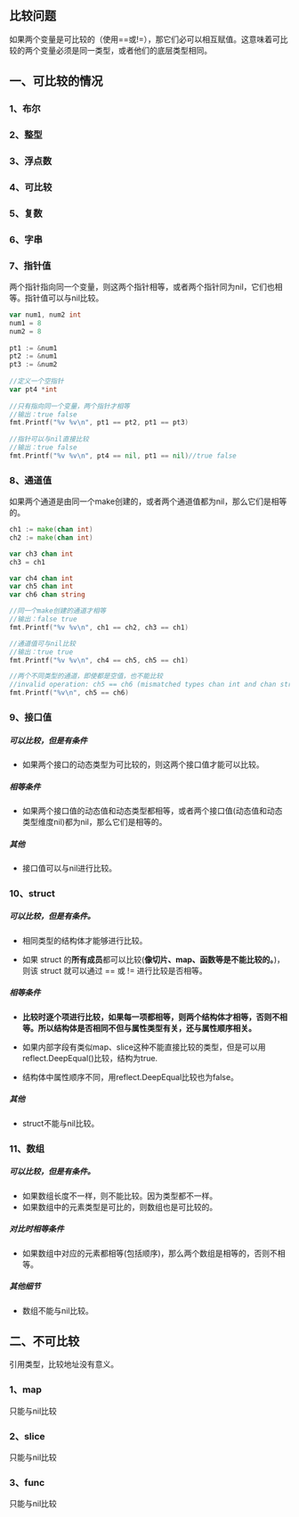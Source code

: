 ## 比较问题

如果两个变量是可比较的（使用==或!=），那它们必可以相互赋值。这意味着可比较的两个变量必须是同一类型，或者他们的底层类型相同。

## 一、可比较的情况
### 1、布尔
### 2、整型
### 3、浮点数
### 4、可比较
### 5、复数
### 6、字串
### 7、指针值
两个指针指向同一个变量，则这两个指针相等，或者两个指针同为nil，它们也相等。指针值可以与nil比较。
    
```go      
var num1, num2 int
num1 = 8
num2 = 8
 
pt1 := &num1
pt2 := &num1
pt3 := &num2
    
//定义一个空指针
var pt4 *int
 
//只有指向同一个变量，两个指针才相等
//输出：true false
fmt.Printf("%v %v\n", pt1 == pt2, pt1 == pt3)
    
//指针可以与nil直接比较
//输出：true false
fmt.Printf("%v %v\n", pt4 == nil, pt1 == nil)//true false
```

### 8、通道值
如果两个通道是由同一个make创建的，或者两个通道值都为nil，那么它们是相等的。

```go
ch1 := make(chan int)
ch2 := make(chan int)

var ch3 chan int
ch3 = ch1

var ch4 chan int
var ch5 chan int
var ch6 chan string

//同一个make创建的通道才相等
//输出：false true
fmt.Printf("%v %v\n", ch1 == ch2, ch3 == ch1)

//通道值可与nil比较
//输出：true true
fmt.Printf("%v %v\n", ch4 == ch5, ch5 == ch1)

//两个不同类型的通道，即使都是空值，也不能比较
//invalid operation: ch5 == ch6 (mismatched types chan int and chan string)
fmt.Printf("%v\n", ch5 == ch6)
```

### 9、接口值
##### 可以比较，但是有条件
* 如果两个接口的动态类型为可比较的，则这两个接口值才能可以比较。

##### 相等条件
* 如果两个接口值的动态值和动态类型都相等，或者两个接口值(动态值和动态类型维度nil)都为nil，那么它们是相等的。

##### 其他
* 接口值可以与nil进行比较。

### 10、struct
##### 可以比较，但是有条件。
* 相同类型的结构体才能够进行比较。

* 如果 struct 的**所有成员**都可以比较(**像切片、map、函数等是不能比较的。**)，则该 struct 就可以通过 == 或 != 进行比较是否相等。

##### 相等条件
* **比较时逐个项进行比较，如果每一项都相等，则两个结构体才相等，否则不相等。所以结构体是否相同不但与属性类型有关，还与属性顺序相关。**

* 如果内部字段有类似map、slice这种不能直接比较的类型，但是可以用reflect.DeepEqual()比较，结构为true.

* 结构体中属性顺序不同，用reflect.DeepEqual比较也为false。

##### 其他
* struct不能与nil比较。

### 11、数组
##### 可以比较，但是有条件。
* 如果数组长度不一样，则不能比较。因为类型都不一样。
* 如果数组中的元素类型是可比的，则数组也是可比较的。

##### 对比时相等条件
* 如果数组中对应的元素都相等(包括顺序)，那么两个数组是相等的，否则不相等。

##### 其他细节
* 数组不能与nil比较。

## 二、不可比较
引用类型，比较地址没有意义。
### 1、map
只能与nil比较

### 2、slice
只能与nil比较

### 3、func
只能与nil比较